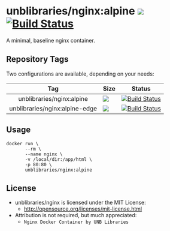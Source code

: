 # unblibraries/nginx:alpine [![](https://images.microbadger.com/badges/image/unblibraries/nginx:alpine-edge.svg)](http://microbadger.com/images/unblibraries/nginx:alpine-edge "Get your own image badge on microbadger.com") [![Build Status](https://travis-ci.org/unb-libraries/docker-nginx.svg?branch=alpine)](https://travis-ci.org/unb-libraries/docker-nginx)
A minimal, baseline nginx container.

## Repository Tags
Two configurations are available, depending on your needs:

|               Tag              | Size                                                                                                                                                                                 | Status                                                                                                                                               |
|:------------------------------:|--------------------------------------------------------------------------------------------------------------------------------------------------------------------------------------|------------------------------------------------------------------------------------------------------------------------------------------------------|
|    unblibraries/nginx:alpine   | [![](https://images.microbadger.com/badges/image/unblibraries/nginx:alpine.svg)](http://microbadger.com/images/unblibraries/nginx:alpine "Get your own image badge on microbadger.com")          | [![Build Status](https://travis-ci.org/unb-libraries/docker-nginx.svg?branch=alpine)](https://travis-ci.org/unb-libraries/docker-nginx)      |
| unblibraries/nginx:alpine-edge | [![](https://images.microbadger.com/badges/image/unblibraries/nginx:alpine-edge.svg)](http://microbadger.com/images/unblibraries/nginx:alpine-edge "Get your own image badge on microbadger.com") | [![Build Status](https://travis-ci.org/unb-libraries/docker-nginx.svg?branch=alpine-edge)](https://travis-ci.org/unb-libraries/docker-nginx) |

## Usage
```
docker run \
       --rm \
       --name nginx \
       -v /local/dir:/app/html \
       -p 80:80 \
       unblibraries/nginx:alpine
```

## License
- unblibraries/nginx is licensed under the MIT License:
  - http://opensource.org/licenses/mit-license.html
- Attribution is not required, but much appreciated:
  - `Nginx Docker Container by UNB Libraries`
